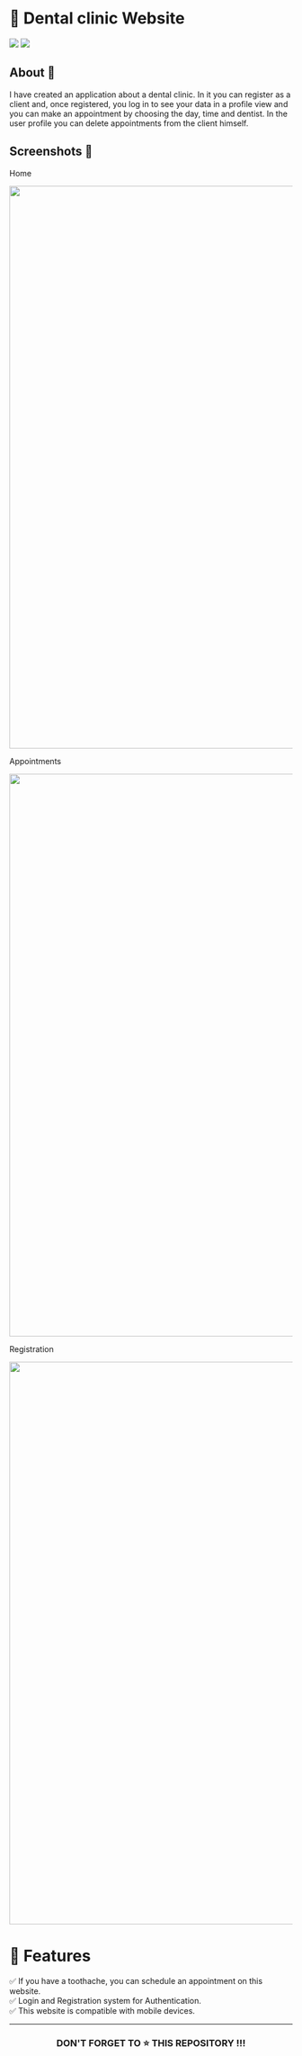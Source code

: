 <h1>🦷 Dental clinic Website</h1>
<div>
<img src="https://img.shields.io/badge/status-active-success.svg"/>
<img src="https://img.shields.io/badge/license-MIT-blue.svg"/>
</div>

## About :speech_balloon:
I have created an application about a dental clinic.
In it you can register as a client and, once registered, you log in to see your data in a profile view and you can make an appointment by choosing the day, time and dentist.
In the user profile you can delete appointments from the client himself.
<!-- It has an Administrator view, in which you can see all the appointments that the clinic has and all the clients that the clinic has. -->

<div>
 
</div>


## Screenshots 📸
Home

 <img src="https://user-images.githubusercontent.com/89139437/197844688-e1dddb4b-735b-4e21-a10f-43bc3a4a4b2b.png" width="1000" />
 
Appointments

 <img src="https://user-images.githubusercontent.com/89139437/197850447-deb75e0d-35c2-42e6-bbc5-9c903118a247.png" width="1000" />

Registration 

 <img src="https://user-images.githubusercontent.com/89139437/197850953-8c7f071e-499f-4434-985c-d8847dfc94fc.png" width="1000" />


# 📝 Features
✅ If you have a toothache, you can schedule an appointment on this website.<br/> 
✅ Login and Registration system for Authentication.<br/> 
✅ This website is compatible with mobile devices. 


<hr/>

<h3 align="center"> DON'T FORGET TO ⭐ THIS REPOSITORY !!!
</h3> 
